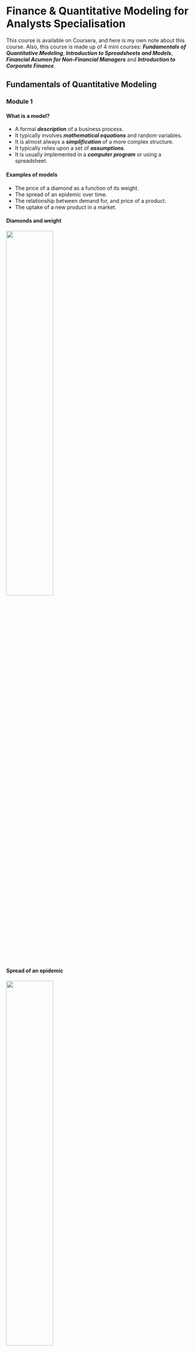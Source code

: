# Finance & Quantitative Modeling for Analysts Specialisation
This course is available on Coursera, and here is my own note about this course. Also, this course is made up of 4 mini courses: ***Fundamentals of Quantitative Modeling***, ***Introduction to Spreadsheets and Models***, ***Financial Acumen for Non-Financial Managers*** and ***Introduction to Corporate Finance***.

## Fundamentals of Quantitative Modeling

### Module 1 

#### What is a model?

* A formal ***description*** of a business process.
* It typically involves ***mathematical equations*** and random variables.
* It is almost always a ***simplification*** of a more complex structure.
* It typically relies upon a set of ***assumptions***.
* It is usually implemented in a ***computer program*** or using a spreadsheet.

#### Examples of models

* The price of a diamond as a function of its weight.
* The spread of an epidemic over time.
* The relationship between demand for, and price of a product.
* The uptake of a new product in a market.

#### Diamonds and weight

<img width = 50% height = 50% src = https://user-images.githubusercontent.com/128298224/230770325-99d91daa-a7bf-4379-973e-083e45a9f46f.png>

#### Spread of an epidemic


<img width = 50% height = 50% src =https://user-images.githubusercontent.com/128298224/230770391-33370d55-acce-40c6-a60e-d8fc2ba69c62.png>

#### Demand models

<img width = 50% height = 50% src = https://user-images.githubusercontent.com/128298224/230770433-138a7431-3099-4200-b20f-283a4b8c885f.png>

#### The uptake of a new product

<img width = 50% height = 50% src = https://user-images.githubusercontent.com/128298224/230770481-ea47ee27-c42d-40ce-96d5-8a15015527dc.png>


#### Ways to use models in practice

* Prediction: Calculating a single output: What's the expected price of a diamond ring that weighs 0.2 carats?
* Forecasting (time series): How many people are expected to be infected in 6 weeks?
* Optimisation: What price maximises profit?
* Ranking and targeting: Given limited resources, which potential diamonds for sale should be targeted first for potential purchase?
* Exploring what-if scenarios: If the growth rate of the epidemic increased to 20% per week, then how many infections would we expect in the next 10 weeks?
* Interpreting coefficients in model: What do we learn from the coefficient -2.5 in the price/demand model?
* Assessing how sensitive the model is to key assumptions.

#### Benefits of modeling

* Identify gaps in current understanding
* Make assumptions explicit
* Have a well-defined description of the business process
* Create an institutional memory
* Used as a decision support tool
* Serendipitous insight generator

#### Modeling Process Workflow

<img width = 75% height = 75% src = https://user-images.githubusercontent.com/128298224/230773640-82f4dcd2-f996-419d-8c74-61891071cf5e.png>

#### What if the model doesn't always work

* When the observed outcome differs greatly from the model's predicition, then there is the possibility of learning from thies event if we can understand why the difference occurs.
* Modeling is a continuous and evolutionary process
* We identify the weaknesses and limitations and iterate the modeling process to overcome them.


#### Data driven vs. theory driven

* ***Theory***: Given a set of assumptions and relations, then what are the logical consequences? E.g. If we assume that markets are efficient, then what should the price of a stock option be?
* ***Data***: Given a set of observations, how can we approximate the underlying process that generated them? E.g. I've separated out my profitable customers from the unprofitable ones. Now, what features are able to differentiate them?

#### Deterministic vs. probabilistic/stochastic

* ***Deterministic***: Given a fixed set of inputs, the model always gives the same output. E.g. Invest $1000 at 4% annual compound interest for 2 years. After 2 years the initial $1000 will always be worth $1081.60.
* ***Probabilistic***: Evven with identical inputs, the model output can vary from instance to instance. E.g. A person spends $1000 on lottery tickets. After the lottery is drawn how much they are worth dependes on a random variable, whether or not they won the lottery.

#### Discrete vs. continuous variables

* Watches can be digital or analog
* Likewise models can involve discrete or continuous variables. ***Discrete***: characterised by jumps and distinct values; ***Continuous***: a smooth process with an infinite number of potential values in any fixed interval.

#### Static vs. dynamic

* ***Static***: the model captures a single snapshot of the business process. E.g. Given a website's installed software base, what are the chances that it is compromised today?
* ***Dynamic***: the evolution of the process itself is of interest. The model describes the movement from state to state. E.g. Given a person's participation in a job training program, how long will it take until he/she finds a job and then, if they find one, for how long will they keep it?


#### Linear function

<img width = 50% height = 50% src = https://user-images.githubusercontent.com/128298224/230774475-7ea3b045-9502-4053-ac08-643c29a9e670.png>

* $y = mx + b$
* Essential characteristic: the slope is constant.

#### The power function for various powers of $x$

<img width = 50% height = 50% src = https://user-images.githubusercontent.com/128298224/230774533-708c55d7-d1d4-4d49-8f11-d7726f694a73.png>

* $y = x^{m}$.
* Essential characteristic: A one ***percent*** (proportionate) change in $x$ corresponds to an approximate $m$ ***percent*** (proportionate) change in $y$.

#### The exponential function

<img width = 50% height = 50% src = https://user-images.githubusercontent.com/128298224/230774713-d46dae68-b138-4488-89d0-9556fdb9ac38.png>

* $y = e^{mx}$.
* Essential characteristic: the rate of change of $y$ is proportional to $y$ itself.

#### The log function

<img width = 50% height = 50% src = https://user-images.githubusercontent.com/128298224/230774914-56ce0522-ab48-46b2-bf60-4073c0f41c05.png>

* $y = \log_{b}(x)$.
* $\log(xy) = \log(x)+\log(y)$.
* The log function is very useful for modeling processes that exhibit ***diminishing returns to scale***.
* There are processes that increase but at a decreasing rate.
* Essential characteristic: A constant proportionate change in $x$ is associated with the same absolulte change in $y$.

### Module 2


#### Deterministic models

* There are no random/uncertain components in these models.
* If the inputs to the model are the same then the outputs will always be the same.
* The downside of deterministic models: it is hard to assess uncertainty in the outputs.

#### A linear cost function

* Call the number of units produced $q$, and the total cost of producing $q$ units $C$.
* Define $$C = 100+30q.$$ 
<img width = 50% height = 50% src = https://user-images.githubusercontent.com/128298224/230897263-cf6354bb-804c-4dee-98e2-52b98f4547a8.jpg>

#### Interpretation 

* The two coefficients in the line are the intercept and slope: $b$ and $m$ in general, 100 and 30 in this particular instance.
* $b$: the total cost of producing 0 units. That part of total cost that doesn't depend on the quantity produced: the ***fixed*** cost.
* $m$: the slope of the line: the change in total cost for an incremental unit of production: the ***variable*** cost.

#### Example with a 'time-to-produce' function

* It takes 2 hours to set up a production run, and each incremental unit produced always takes an additional 15 minutes (0.25 hours); always here means constant slope.
* Call $T$ the time to produce $q$ unites, then $$T = 2+0.25q$$
* Interpretation: $b$ is the ***setup*** time; $m$ is the ***work rate*** (15 minutes per additional item).

<img width = 50% height = 50% src = https://user-images.githubusercontent.com/128298224/230898112-9301e0b9-6cdf-44e3-9469-9673aadd56ae.jpg>


#### Linear programming

* One of the key uses of linear models is in ***Linear Programming (LP)***, which is a techinique to solve certain ***optimisation*** problems.
* These models incorporate ***constraints*** to make them more realistic.
* Linear programming problems can be solved with add-ins for common spreadsheet programs.


#### Growth in discrete time

* Growth is a fundamental business concept: the number of customer at time $t$; the revenue in quarter $q$; the value of an investment at some time $t$ in the future.
* Sometimes a linear model may be appropraite for a growth process, but an alternative to a ***linear growth*** model is a ***proportionate*** one.
* Proportionate growth: a constant percent increase (decrease) from one period to the next.

#### Simple interest

* Start off with $100 (***principal***) and at the end of every year earn 10% of ***simple interest*** on the initial $100.
* Simple interest means that interest is only earned on the principal investment.
* Every year the investment grows by the same amount.

#### Compound interest

* Start off with $100 (***principal***) and at the end of every year earn 10% of ***compound interest*** on the initial $100.
* Compound interest means that the interest itself earns interest in subsequent years.
* Notice that the growth is no longer the same absolute amount each year, but it is the same proportionate amount (10%).

#### Comparison between two interest

<img width = 50% height = 50% src = https://user-images.githubusercontent.com/128298224/230899107-b332ea49-a986-404b-8bec-218ed6176348.jpg>


#### Constant proportionate growth

* Denote the initial amount as $P_{0}$.
* Denote the constant proportionate growth factor by $\theta$.
* The growth progression is $$P_{0},P_{0}\theta,P_{0}\theta^{2},...,$$
* $\theta > 1$ means the process is growing.
* $\theta < 1$ means the progress is decaying.
* The type of progression is called ***geometric progression***.

#### The constant multiplier

* For the catch to fall by 5% each year, means that the multiplier is $\theta = 0.95$.
* In general, if the process is changing by $R$% in each time period, then the multiplier is $$\theta = 1+\frac{R}{100}.$$

<img width = 50% height = 50% src = https://user-images.githubusercontent.com/128298224/230900037-d3f62edd-2554-4810-8a24-dabcfb4ea20c.jpg>

#### The sum of the geometric series

* If we denote the sum up to time $t$ as $S_{t}$, then $$S_{t} = P_{0}\frac{1-\theta^{t+1}}{1-\theta}.$$
* More efficient than spreadsheet.

#### Present and future value

* If there is no inflation and the prevailing interest rate is 4%, then which of the following options would you prefer?
* $1000 today or $1500 in ten years?
* Either look at how $1000 will be worth in ten years or calculate how much you would have to invest today to get $1500 ten years from now.
* The latter approach relies on the concept of ***present value***.

#### The present value calculation

* We know that $P_{t} = P_{0}\theta^{t}$ and making $P_{0}$ the subject of the formula means that $P_{0} = P_{t}\theta^{-t}$.
* Therefore, 1500 dollars in ten years time in a 4% interest rate environment is worth $1500(1+0.04)^{-10}$ in today's money, which is $1013.346, which is more than $1000, so you should prefer the second investment of $1500 received in ten years.
* This straightforward proportionate increase model allows for a simple discounting formula.

#### Use of present value

* A primary use in discounting investments to the present time.
* An ***annuity*** is a schedule of fixed payments over a specified and finite time period.
* The present value of an annuity is the ***sum*** of the present values of each separate payment.
* Present value is also used in ***lifetime customer value*** calculations.

#### Continuous compounding

* The compounding period for an investment can be yearly, monthly, weekly, daily etc.
* As the compounding period gets shorter and shorter, in the limit, the process is said to be ***continuously compounded***.
* If a principal amount $P_{0}$ is continuously compounded at a nominal annual interest rate of R%, then at year $t$, $$P_{t} = P_{0}e^{rt}$$ where $r = \frac{R}{100}$.

#### Modeling an epidemic

* The model $P_{t} = P_{0}e^{rt}$ doesn't just describe money growing, it is called ***exponential growth*** or ***decay*** depending on whether $r$ is positive or negative respectively.
* A continuous time model for the initial stages of an epidemic states that the number of cases at week $t$ is $15e^{0.15t}$, halfway through week 7, how many cases do you expect?

<img width = 50% height = 50% src = https://user-images.githubusercontent.com/128298224/230902097-804a13c1-a895-438c-89dc-c0dcd1554a88.jpg>

#### Calculating the expected number of cases

* Interpretation of the 0.15 coefficient: There is an approximate 15 weekly growth rate in cases.
* Continuous models allow calculations at any value of $t$, not just a set of discrete values.

#### Using a model for optimisation

* A common modeling objective is to perform a subsequent optimisation.
* The objective of the optimisation is to find the value of an input that maximises/minimises an output.

#### Demand model

* Consider the demand model: $$Q = 60000P^{-2.5}.$$
* If the price of production is constant at $C=2$ for each unit, then at what price is profit maximised?
* Profit = Revenue - Cost
* Revenue = $P\times Q$.
* Profit = $PQ-CQ = Q(P-C) =60000P^{-2.5}(P-2).$
* Goal: Choose $p$ to maximise this equation.

#### Brute force approach

<img width = 50% height = 50% src = https://user-images.githubusercontent.com/128298224/230902960-0a16a87d-c4b0-4217-869e-563e34157d4c.jpg>

#### Calculus approach

* Profit is maximised when the ***derivatie*** or profit with respect to price equals to 0.
* Through calculus one obtains the optimal value of price as $$p_{\text{opt}} = \frac{cb}{1+b}$$, where $c$ is the production cost and $b$ is the exponent in the power function.
* The value (-b) is known as ***the price elasticity of demand***.

#### Visualising the calculus solution

<img width = 50% height = 50% src = https://user-images.githubusercontent.com/128298224/230903553-a380f0ec-0d77-463b-b4c4-df444e55d10d.jpg>

### Module 3

#### Probabilistic models

* These are models that incorporate ***random variables*** and ***probability distributions***.
* Random variables represent the potential outcomes of an uncertain event.
* Probability distribution assign probabilities to the various potential outcomes.
* We use probabilistic models in practice because realistic decision making often necessitates recognising uncertainty in the intpus and outputs of a process.

#### Key features of a probabilistic model

* By incorporating ***uncertainty*** explicitly in the model we can measure the uncertainty associated with the outputs, for example by giving a range to a forecast, which is a more realistic goal.
* In a business setting incorprating ***uncertainty*** is synonymous with understanding and quantifying in the ***risk*** in a business process, and ideally leads to better management decisions.

#### Valuing a drug development company

* A company has 10 drugs in a development portfolio.
* Given a drug has been approved, you have predicted its revenue.
* But whether a drug is approved or not is an uncertain future event (a random variable). You have estimated the probability of approval.
* You only wish to invest in the company if the company's expected total revenue for the portfolio is over $10B in 5 years time.
* You need to calculate the ***probability distribution*** of the total revenue to understand the investment risk.

#### Some examples of probabilistic models

* Regression models
* Probability trees
* Monte Carlo simulation
* Markov models

#### Regression models

* $E(Price|Carats) = -259.6 + 3721\times Carats$.
* The gray band gives a prediction interval for the price of a diamond taken from this population.
<img width = 50% height = 50% src = https://user-images.githubusercontent.com/128298224/231178439-c4315006-1c48-4f10-8312-979bee01a70c.png>

* Regression models use data to estimate the relationship between the mean value of the outcome (Y) and a predictor variable (X).
* The intrinsic variation in the raw data is incorporated into forecasts from the regression model.
* The less noise in the underlying data the more precise the forecasts from the regression model will be.

#### Probability tress

* Probability tress allow you to propagate probabilities through a sequence of events.
* $P(\text{Stop infringing}) = 0.1+0.9\times 0.15+0.9\times 0.85\times 0.2 = 0.388.$

<img width = 50% height = 50% src = https://user-images.githubusercontent.com/128298224/231179458-2832faa8-551a-4680-9239-35d69b26b9ff.png>

#### Monte Carlo simuation

* From the demand model $$Q = 60,000P^{-2.5}.$$
* The optimal price was $p_{opt} = \frac{cb}{1+b}$ where $b = -2.5$, $c$ is the cost, $c=2$ and $p_{opt}\approx 3.33$.
* What if $b$ is not known exactly?
* Monte Carlo simulation replaces the number -2.5 with a random variable, and recalculates $p_{opt}$ using different realisations of this random variable from some stated probability distribution.

#### Input and output from a MC simulation

* Input: $b$ from a uniform distribution between $-2.9$ and $-2.1$.
* Output: $p_{opt} = \frac{cb}{1+b}.$
* 100,000 replications
* Interval $= (3.1,3.7)$.

<img width = 50% height = 50% src = https://user-images.githubusercontent.com/128298224/231181300-1ba328c8-00ed-420d-9be8-65a455172251.png>

#### Markov chain models

* Dynamics models for discrete time state space transitions.
* Example: employment status (the state of the chain).
* Treat time in 6 month blocks.
* Model states: 1. Employed; 2. Unemployed and looking; 3. Unemployed and not looking.

#### Probability transition matrix

<img width = 50% height = 50% src = https://user-images.githubusercontent.com/128298224/231182428-86f8ebea-c389-4749-9216-072a9794dab6.png>

* Markov property: transition probabilities only depend on the current state, not on prior states. Given the present, the future does not depend on the past.

<img width = 50% height = 50% src = https://user-images.githubusercontent.com/128298224/231182569-7207109d-9a19-4749-bd17-e1235dfd8b1e.png>

#### A continuous random variable

* For a continuous random variable probabilities are computed from areas under the ***probability density function***.

<img width = 50% height = 50% src = https://user-images.githubusercontent.com/128298224/231183685-2d238999-17bb-4651-a741-efa2eab69b90.png>

#### Key summaries of probability distributions

* Mean $(\mu)$ measures centrality.
* Two measuares of spread: - Variance $(\sigma^{2})$ and -Standard deviation $(\sigma)$.

#### The Bernoulli distribution

* The random variable $X$ takes on one of the two values: -$P(X=1) = p$ and -$P(X=0) = 1-p$.
* Often viewed as an experiment that takes on two outcomes, success or failure. Sucess = 1 and failure = 0. 
* $\mu = E(X)  = 1\times p+0\times(1-p) = p$.
* $\sigma^{2} = E(X-\mu)^{2} = (1-p)^{2}p+(0-p)^{2}(1-p) = p(1-p)$.
* $\sigma = \sqrt{p(1-p)}$.
* For $p = 0.5$, $\mu = 0.5, \sigma^{2}= 0.25$ and $\sigma = 0.5$.

#### The Binomial Distribution

* A Binomial random variable is the number of success in $n$ ***independent*** Bernoulli trials.
* Independent means that $P(A\,\text{and}\,B) = P(A)\times P(B)$.
* Independence means that knowing that $A$ has occurred provides no information about the occurrence of $B$.
* Independence is a common simplifying assumption in many probability models.
* Example: Toss a fair coin 10 times and count the number of heads (call this $X$).
* In general, $$P(X=x) = C_{n,x}p^{x}(1-p)^{n-x},$$ where $C_{n,x}$ is the ***binomial coefficient***: $\frac{n!}{x!(n-x)!}$.
* $\mu = E(x) = np, \sigma^{2} = E(X-\mu)^{2} = np(1-p).$

<img width = 50% height = 50% src = https://user-images.githubusercontent.com/128298224/231186802-ac4be32a-510b-442a-b2e9-c39ecee7ab59.png>

#### The Normal Distribution

* The Normal distirbution, also known as the ***Bell Curve***, is the most important modeling distribution.
* Many disparate processes can be well ***approximated*** by Normal distributions.
* There are the ***Central Limit Theorem*** taht tells us Normal distribution should be expected in many situations.
* A Normal distribution is characterised by its mean $\mu$ and standard deviation $\sigma$. It is symmetric about its mean.

#### Examples

* There is a ***universality*** to the Normal distribution
* Biological: heights and weights
* Financial: stock returns
* Educational: exam scores
* Manufacturing: the length of an automotive component
